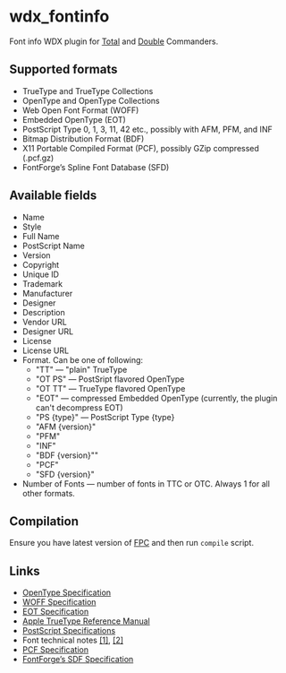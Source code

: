 # wdx_fontinfo

Font info WDX plugin for [Total][Total Commander]
and [Double][Double Commander] Commanders.


## Supported formats

  * TrueType and TrueType Collections
  * OpenType and OpenType Collections
  * Web Open Font Format (WOFF)
  * Embedded OpenType (EOT)
  * PostScript Type 0, 1, 3, 11, 42 etc., possibly with AFM, PFM, and INF
  * Bitmap Distribution Format (BDF)
  * X11 Portable Compiled Format (PCF), possibly GZip compressed (.pcf.gz)
  * FontForge’s Spline Font Database (SFD)


## Available fields

  * Name
  * Style
  * Full Name
  * PostScript Name
  * Version
  * Copyright
  * Unique ID
  * Trademark
  * Manufacturer
  * Designer
  * Description
  * Vendor URL
  * Designer URL
  * License
  * License URL
  * Format. Can be one of following:
    * "TT" — "plain" TrueType
    * "OT PS" — PostSript flavored OpenType
    * "OT TT" — TrueType flavored OpenType
    * "EOT" — compressed Embedded OpenType (currently, the plugin can't
      decompress EOT)
    * "PS {type}" — PostScript Type {type}
    * "AFM {version}"
    * "PFM"
    * "INF"
    * "BDF {version}""
    * "PCF"
    * "SFD {version}"
  * Number of Fonts — number of fonts in TTC or OTC. Always 1 for all
    other formats.


## Compilation

Ensure you have latest version of [FPC](http://www.freepascal.org/)
and then run `compile` script.


## Links

  * [OpenType Specification](https://www.microsoft.com/typography/otspec/)
  * [WOFF Specification](http://www.w3.org/TR/WOFF/)
  * [EOT Specification](http://www.w3.org/Submission/EOT/)
  * [Apple TrueType Reference Manual](https://developer.apple.com/fonts/TrueType-Reference-Manual/)
  * [PostScript Specifications](http://partners.adobe.com/public/developer/ps/index_specs.html)
  * Font technical notes [[1]](http://www.adobe.com/devnet/font.html), [[2]](http://partners.adobe.com/public/developer/font/index.html)
  * [PCF Specification](http://fontforge.github.io/pcf-format.html)
  * [FontForge’s SDF Specification](http://fontforge.github.io/en-US/documentation/developers/sfdformat/)


[Total Commander]: http://www.ghisler.com/
[Double Commander]: http://doublecmd.sourceforge.net/

